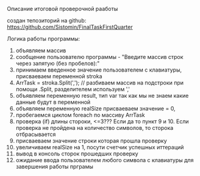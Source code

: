Описание итоговой проверочной рааботы

создан тепозиторий на github: https://github.com/Sistomin/FinalTaskFirstQuarter

Логика работы программы:
1. объявляем массив
2. сообщение пользователю программы - "Введите массив строк через запятую (без пробелов):"
3. принимаем введенное значение пользователем с клавиатуры, присваеваем переменной stroka
4. ArrTask = stroka.Split(','); // разбиваем массив на подстроки при помощи .Split, разделителем используем ','
5. объявляем переменную result, тип var так как мы не знаем какие данные будут в переменной
6. объявляем переменную realSize присваеваем значение = 0, 
7. пробегаемся циклом foreach по массиву ArrTask
8. проверка (if) длины стороки, <=3??? Если да то пункт 9 и 10.
Если проверка не пройдена на количество символов, то сторока отбрасывается
9. присваеваем значение строки которая прошла проверку
10. увеличиваем realSize на 1, посути счетчик успешных иттераций
11. вывод в консоль сторок прошедших проверку
12. ожидание ввода пользователем любого символа с клавиатуры для завершения работы прграмы